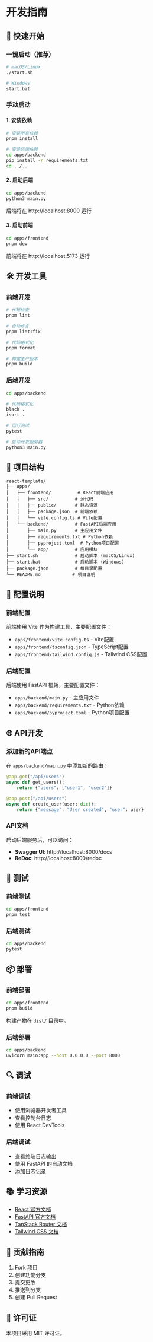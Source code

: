 # 开发指南

## 🚀 快速开始

### 一键启动（推荐）

```bash
# macOS/Linux
./start.sh

# Windows
start.bat
```

### 手动启动

#### 1. 安装依赖

```bash
# 安装所有依赖
pnpm install

# 安装后端依赖
cd apps/backend
pip install -r requirements.txt
cd ../..
```

#### 2. 启动后端

```bash
cd apps/backend
python3 main.py
```

后端将在 http://localhost:8000 运行

#### 3. 启动前端

```bash
cd apps/frontend
pnpm dev
```

前端将在 http://localhost:5173 运行

## 🛠️ 开发工具

### 前端开发

```bash
# 代码检查
pnpm lint

# 自动修复
pnpm lint:fix

# 代码格式化
pnpm format

# 构建生产版本
pnpm build
```

### 后端开发

```bash
cd apps/backend

# 代码格式化
black .
isort .

# 运行测试
pytest

# 启动开发服务器
python3 main.py
```

## 📁 项目结构

```
react-template/
├── apps/
│   ├── frontend/          # React前端应用
│   │   ├── src/          # 源代码
│   │   ├── public/       # 静态资源
│   │   ├── package.json  # 前端依赖
│   │   └── vite.config.ts # Vite配置
│   └── backend/          # FastAPI后端应用
│       ├── main.py       # 主应用文件
│       ├── requirements.txt # Python依赖
│       ├── pyproject.toml  # Python项目配置
│       └── app/          # 应用模块
├── start.sh              # 启动脚本 (macOS/Linux)
├── start.bat             # 启动脚本 (Windows)
├── package.json          # 根目录配置
└── README.md            # 项目说明
```

## 🔧 配置说明

### 前端配置

前端使用 Vite 作为构建工具，主要配置文件：

- `apps/frontend/vite.config.ts` - Vite配置
- `apps/frontend/tsconfig.json` - TypeScript配置
- `apps/frontend/tailwind.config.js` - Tailwind CSS配置

### 后端配置

后端使用 FastAPI 框架，主要配置文件：

- `apps/backend/main.py` - 主应用文件
- `apps/backend/requirements.txt` - Python依赖
- `apps/backend/pyproject.toml` - Python项目配置

## 🌐 API开发

### 添加新的API端点

在 `apps/backend/main.py` 中添加新的路由：

```python
@app.get("/api/users")
async def get_users():
    return {"users": ["user1", "user2"]}

@app.post("/api/users")
async def create_user(user: dict):
    return {"message": "User created", "user": user}
```

### API文档

启动后端服务后，可以访问：

- **Swagger UI**: http://localhost:8000/docs
- **ReDoc**: http://localhost:8000/redoc

## 🧪 测试

### 前端测试

```bash
cd apps/frontend
pnpm test
```

### 后端测试

```bash
cd apps/backend
pytest
```

## 📦 部署

### 前端部署

```bash
cd apps/frontend
pnpm build
```

构建产物在 `dist/` 目录中。

### 后端部署

```bash
cd apps/backend
uvicorn main:app --host 0.0.0.0 --port 8000
```

## 🔍 调试

### 前端调试

- 使用浏览器开发者工具
- 查看控制台日志
- 使用 React DevTools

### 后端调试

- 查看终端日志输出
- 使用 FastAPI 的自动文档
- 添加日志记录

## 📚 学习资源

- [React 官方文档](https://react.dev/)
- [FastAPI 官方文档](https://fastapi.tiangolo.com/)
- [TanStack Router 文档](https://tanstack.com/router)
- [Tailwind CSS 文档](https://tailwindcss.com/)

## 🤝 贡献指南

1. Fork 项目
2. 创建功能分支
3. 提交更改
4. 推送到分支
5. 创建 Pull Request

## 📄 许可证

本项目采用 MIT 许可证。
